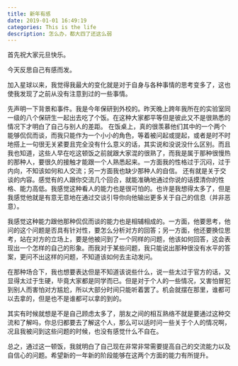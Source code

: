 ```yaml
---
title: 新年有感
date: 2019-01-01 16:49:19
categories: This is the life
description: 怎么办，都大四了还这么弱
---
```


首先祝大家元旦快乐。

今天反思自己有感而发。

加入星球以来，我觉得我最大的变化就是对于自身与各种事情的思考变多了，这也使我发现了之前从没有注意到过的一些事情。

先声明一下背景和事件。我是今年保研到外校的。昨天晚上跨年我所在的实验室同一级的八个保研生一起出去吃了个饭。在这种大家都平等但是彼此又不是很熟悉的情况下才明白了自己与别人的差距。
在饭桌上，真的很羡慕他们其中的一个两个能够侃侃而谈，而我只能作为一个小小的角色，等着被问起或提起，或者是时不时地搭上一句很无关紧要且完全没有什么意义的话，其实说和没说没什么区别。而且我也知道，这些人早在吃这顿饭之前就跟大家混的很熟了，而我是属于那种很慢热的那种人，要很久的接触才能跟一个人熟悉起来。一方面我的性格过于沉闷，过于内向，不知该如何和人交流；另一方面我也缺少那种人的自信。
还有就是关于交谈的内容。感觉有的人跟你交流几个回合，就能准确地通过你说的话摸清你的性格、能力高低。我感觉这种看人的能力也是很可怕的。也许是我想得太多了，但是我感觉他就是有意无意地在通过交谈引导你向他输出更多关于自己的信息（并非恶意）。

我感觉这种能力跟他那种侃侃而谈的能力也是相辅相成的。一方面，他要思考，他问的这个问题是否具有针对性，要怎么分析对方的回答；另一方面，他还要换位思考，站在对方的立场上，要是他被问到了一个同样的问题，他该如何回答，这会表现出一个怎样的自己的形象。而我对于某些问题，我只能说出那种很没有水平的答案，更问不出这样的问题，不知道该如何去主动发问。

在那种场合下，我也想要表达但是不知道该说些什么，说一些太过于官方的话，又显得太过于生硬，毕竟大家都是同学而已。但是对于个人的一些情况，又害怕冒犯到别人而害怕对方尴尬，所以大部分时间只能听着罢了。机会就摆在那里，谁都可以去拿的，但是也不是谁都可以拿的到的。

其实有时候就想是不是自己顾虑太多了，朋友之间的相互熟络不就是要通过这种交流和了解吗，你总归都要去了解这个人，那么可以适时问一些关于个人的情况啊，况且我被问到这些问题的时候，也没有感觉什么不自在。

总之，通过这一顿饭，我就明白了自己现在非常非常需要提高自己的交流能力以及自信心的问题。希望新的一年新的阶段能够在这两个方面的能力有所提升。